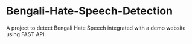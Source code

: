 # Bengali-Hate-Speech-Detection
A project to detect Bengali Hate Speech integrated with a demo website using FAST API.


